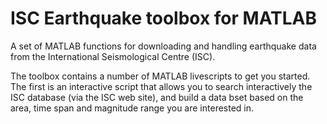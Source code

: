# ISC Earthquake toolbox for MATLAB
A set of MATLAB functions for downloading and handling earthquake data from the International Seismological Centre (ISC).

The toolbox contains a number of MATLAB livescripts to get you started. The first is an interactive script that allows you 
to search interactively the ISC database (via the ISC web site), and build a data bset based on the area, time span and magnitude 
range you are interested in.
